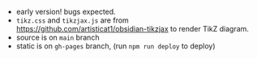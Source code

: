 - early version! bugs expected.
- `tikz.css` and `tikzjax.js` are from https://github.com/artisticat1/obsidian-tikzjax to render TikZ diagram.
- source is on `main` branch
- static is on `gh-pages` branch, (run `npm run deploy` to deploy)
